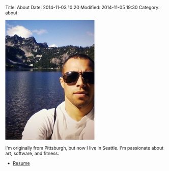 Title: About
Date: 2014-11-03 10:20
Modified: 2014-11-05 19:30
Category: about

<!-- <img src="../images/face.jpg" alt="picture" style="height: 128px; width:auto;"/> -->
<img src="../images/face.jpg" alt="picture" />

I'm originally from Pittsburgh, but now I live in Seattle.
I'm passionate about art, software, and fitness.

<ul>
	<li>
		<a href="https://drive.google.com/file/d/0Bxr9kMM7XXbzX1NnbnpUcHlmYXM/view?usp=sharing">Resume</a>
	</li>

</ul>